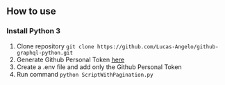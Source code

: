 ## How to use
### Install Python 3

1. Clone repository `` git clone https://github.com/Lucas-Angelo/github-graphql-python.git ``
2. Generate Github Personal Token [here](https://docs.github.com/pt/authentication/keeping-your-account-and-data-secure/creating-a-personal-access-token)
3. Create a .env file and add only the Github Personal Token
4. Run command ``python ScriptWithPagination.py``